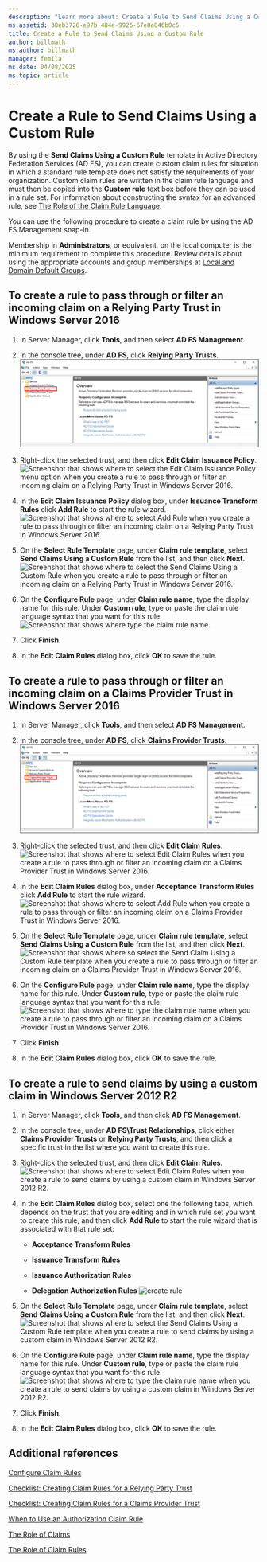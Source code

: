 ```yaml
---
description: "Learn more about: Create a Rule to Send Claims Using a Custom Rule"
ms.assetid: 38eb3726-e97b-484e-9926-67e8a046b0c5
title: Create a Rule to Send Claims Using a Custom Rule
author: billmath
ms.author: billmath
manager: femila
ms.date: 04/08/2025
ms.topic: article
---
```


# Create a Rule to Send Claims Using a Custom Rule


By using the **Send Claims Using a Custom Rule** template in Active Directory Federation Services (AD FS), you can create custom claim rules for situation in which a standard rule template does not satisfy the requirements of your organization. Custom claim rules are written in the claim rule language and must then be copied into the **Custom rule** text box before they can be used in a rule set. For information about constructing the syntax for an advanced rule, see [The Role of the Claim Rule Language](../../ad-fs/technical-reference/The-Role-of-the-Claim-Rule-Language.md).

You can use the following procedure to create a claim rule by using the AD FS Management snap\-in.

Membership in **Administrators**, or equivalent, on the local computer is the minimum requirement to complete this procedure.  Review details about using the appropriate accounts and group memberships at [Local and Domain Default Groups](/previous-versions/orphan-topics/ws.10/dd728026(v=ws.10)).



## To create a rule to pass through or filter an incoming claim on a Relying Party Trust in Windows Server 2016

1.  In Server Manager, click **Tools**, and then select **AD FS Management**.

2.  In the console tree, under **AD FS**, click **Relying Party Trusts**.
![Screenshot that shows where to select Relying Party Trusts in the console tree when you create a rule to pass through or filter an incoming claim on a Relying Party Trust in Windows Server 2016.](media/Create-a-Rule-to-Pass-Through-or-Filter-an-Incoming-Claim/claimrule9.PNG)

3.  Right\-click the selected trust, and then click **Edit Claim Issuance Policy**.
![Screenshot that shows where to select the Edit Claim Issuance Policy menu option when you create a rule to pass through or filter an incoming claim on a Relying Party Trust in Windows Server 2016.](media/Create-a-Rule-to-Pass-Through-or-Filter-an-Incoming-Claim/claimrule10.PNG)

4.  In the **Edit Claim Issuance Policy** dialog box, under **Issuance Transform Rules** click **Add Rule** to start the rule wizard.
![Screenshot that shows where to select Add Rule when you create a rule to pass through or filter an incoming claim on a Relying Party Trust in Windows Server 2016.](media/Create-a-Rule-to-Pass-Through-or-Filter-an-Incoming-Claim/claimrule11.PNG)

5.  On the **Select Rule Template** page, under **Claim rule template**, select **Send Claims Using a Custom Rule** from the list, and then click **Next**.
![Screenshot that shows where to select the Send Claims Using a Custom Rule when you create a rule to pass through or filter an incoming claim on a Relying Party Trust in Windows Server 2016.](media/Create-a-Rule-to-Send-Claims-Using-a-Custom-Rule/custom3.PNG)

6.  On the **Configure Rule** page, under **Claim rule name**, type the display name for this rule. Under **Custom rule**, type or paste the claim rule language syntax that you want for this rule.
![Screenshot that shows where type the claim rule name.](media/Create-a-Rule-to-Send-Claims-Using-a-Custom-Rule/custom4.PNG)

7.  Click **Finish**.

8.  In the **Edit Claim Rules** dialog box, click **OK** to save the rule.

## To create a rule to pass through or filter an incoming claim on a Claims Provider Trust in Windows Server 2016

1.  In Server Manager, click **Tools**, and then select **AD FS Management**.

2.  In the console tree, under **AD FS**, click **Claims Provider Trusts**.
![Screenshot that shows where to select Claims Provider Trusts when you create a rule to pass through or filter an incoming claim on a Claims Provider Trust in Windows Server 2016](media/Create-a-Rule-to-Pass-Through-or-Filter-an-Incoming-Claim/claimrule1.PNG)

3.  Right\-click the selected trust, and then click **Edit Claim Rules**.
![Screenshot that shows where to select Edit Claim Rules when you create a rule to pass through or filter an incoming claim on a Claims Provider Trust in Windows Server 2016.](media/Create-a-Rule-to-Pass-Through-or-Filter-an-Incoming-Claim/claimrule2.PNG)

4.  In the **Edit Claim Rules** dialog box, under **Acceptance Transform Rules** click **Add Rule** to start the rule wizard.
![Screenshot that shows where to select Add Rule when you create a rule to pass through or filter an incoming claim on a Claims Provider Trust in Windows Server 2016.](media/Create-a-Rule-to-Pass-Through-or-Filter-an-Incoming-Claim/claimrule3.PNG)

5.  On the **Select Rule Template** page, under **Claim rule template**, select **Send Claims Using a Custom Rule** from the list, and then click **Next**.
![Screenshot that shows where so select the Send Claim Using a Custom Rule template when you create a rule to pass through or filter an incoming claim on a Claims Provider Trust in Windows Server 2016.](media/Create-a-Rule-to-Send-Claims-Using-a-Custom-Rule/custom3.PNG)

6.  On the **Configure Rule** page, under **Claim rule name**, type the display name for this rule. Under **Custom rule**, type or paste the claim rule language syntax that you want for this rule.
![Screenshot that shows where to type the claim rule name when you create a rule to pass through or filter an incoming claim on a Claims Provider Trust in Windows Server 2016.](media/Create-a-Rule-to-Send-Claims-Using-a-Custom-Rule/custom4.PNG)

7.  Click **Finish**.

8.  In the **Edit Claim Rules** dialog box, click **OK** to save the rule.



















## To create a rule to send claims by using a custom claim in Windows Server 2012 R2

1.  In Server Manager, click **Tools**, and then click **AD FS Management**.

2.  In the console tree, under **AD FS\\Trust Relationships**, click either **Claims Provider Trusts** or **Relying Party Trusts**, and then click a specific trust in the list where you want to create this rule.

3.  Right\-click the selected trust, and then click **Edit Claim Rules**.
![Screenshot that shows where to select Edit Claim Rules when you create a rule to send claims by using a custom claim in Windows Server 2012 R2.](media/Create-a-Rule-to-Pass-Through-or-Filter-an-Incoming-Claim/claimrule6.PNG)

4.  In the **Edit Claim Rules** dialog box, select one the following tabs, which depends on the trust that you are editing and in which rule set you want to create this rule, and then click **Add Rule** to start the rule wizard that is associated with that rule set:

    -   **Acceptance Transform Rules**

    -   **Issuance Transform Rules**

    -   **Issuance Authorization Rules**

    -   **Delegation Authorization Rules**
![create rule](media/Create-a-Rule-to-Permit-All-Users/permitall5.PNG)

5.  On the **Select Rule Template** page, under **Claim rule template**, select **Send Claims Using a Custom Rule** from the list, and then click **Next**.
![Screenshot that shows where to select the Send Claims Using a Custom Rule template when you create a rule to send claims by using a custom claim in Windows Server 2012 R2.](media/Create-a-Rule-to-Send-Claims-Using-a-Custom-Rule/custom1.PNG)

6.  On the **Configure Rule** page, under **Claim rule name**, type the display name for this rule. Under **Custom rule**, type or paste the claim rule language syntax that you want for this rule.
![Screenshot that shows where to type the claim rule name when you create a rule to send claims by using a custom claim in Windows Server 2012 R2.](media/Create-a-Rule-to-Send-Claims-Using-a-Custom-Rule/custom2.PNG)

7.  Click **Finish**.

8.  In the **Edit Claim Rules** dialog box, click **OK** to save the rule.

## Additional references
[Configure Claim Rules](Configure-Claim-Rules.md)

[Checklist: Creating Claim Rules for a Relying Party Trust](/previous-versions/windows/it-pro/windows-server-2012-R2-and-2012/ee913578(v=ws.11))

[Checklist: Creating Claim Rules for a Claims Provider Trust](/previous-versions/windows/it-pro/windows-server-2012-R2-and-2012/ee913564(v=ws.11))

[When to Use an Authorization Claim Rule](../../ad-fs/technical-reference/When-to-Use-an-Authorization-Claim-Rule.md)

[The Role of Claims](../../ad-fs/technical-reference/The-Role-of-Claims.md)

[The Role of Claim Rules](../../ad-fs/technical-reference/The-Role-of-Claim-Rules.md)
